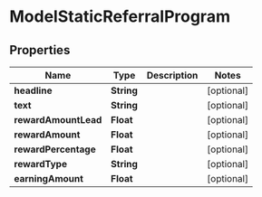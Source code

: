 # ModelStaticReferralProgram

## Properties
Name | Type | Description | Notes
------------ | ------------- | ------------- | -------------
**headline** | **String** |  |  [optional]
**text** | **String** |  |  [optional]
**rewardAmountLead** | **Float** |  |  [optional]
**rewardAmount** | **Float** |  |  [optional]
**rewardPercentage** | **Float** |  |  [optional]
**rewardType** | **String** |  |  [optional]
**earningAmount** | **Float** |  |  [optional]
